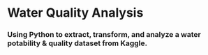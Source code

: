 # Water Quality Analysis
### Using Python to extract, transform, and analyze a water potability & quality dataset from Kaggle.
